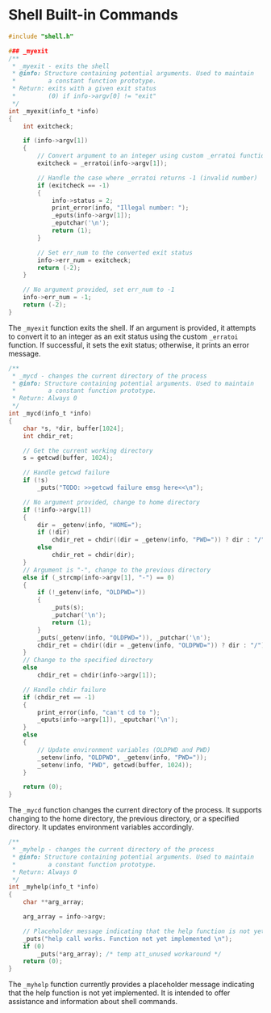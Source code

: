 # Shell Built-in Commands
```c
#include "shell.h"

### _myexit
/**
 * _myexit - exits the shell
 * @info: Structure containing potential arguments. Used to maintain
 *         a constant function prototype.
 * Return: exits with a given exit status
 *         (0) if info->argv[0] != "exit"
 */
int _myexit(info_t *info)
{
    int exitcheck;

    if (info->argv[1])
    {
        // Convert argument to an integer using custom _erratoi function
        exitcheck = _erratoi(info->argv[1]);

        // Handle the case where _erratoi returns -1 (invalid number)
        if (exitcheck == -1)
        {
            info->status = 2;
            print_error(info, "Illegal number: ");
            _eputs(info->argv[1]);
            _eputchar('\n');
            return (1);
        }

        // Set err_num to the converted exit status
        info->err_num = exitcheck;
        return (-2);
    }

    // No argument provided, set err_num to -1
    info->err_num = -1;
    return (-2);
}
```
The `_myexit` function exits the shell. If an argument is provided, it attempts to convert it to an integer as an exit status using the custom `_erratoi` function. If successful, it sets the exit status; otherwise, it prints an error message.

```c
/**
 * _mycd - changes the current directory of the process
 * @info: Structure containing potential arguments. Used to maintain
 *         a constant function prototype.
 * Return: Always 0
 */
int _mycd(info_t *info)
{
    char *s, *dir, buffer[1024];
    int chdir_ret;

    // Get the current working directory
    s = getcwd(buffer, 1024);

    // Handle getcwd failure
    if (!s)
        _puts("TODO: >>getcwd failure emsg here<<\n");

    // No argument provided, change to home directory
    if (!info->argv[1])
    {
        dir = _getenv(info, "HOME=");
        if (!dir)
            chdir_ret = chdir((dir = _getenv(info, "PWD=")) ? dir : "/");
        else
            chdir_ret = chdir(dir);
    }
    // Argument is "-", change to the previous directory
    else if (_strcmp(info->argv[1], "-") == 0)
    {
        if (!_getenv(info, "OLDPWD="))
        {
            _puts(s);
            _putchar('\n');
            return (1);
        }
        _puts(_getenv(info, "OLDPWD=")), _putchar('\n');
        chdir_ret = chdir((dir = _getenv(info, "OLDPWD=")) ? dir : "/");
    }
    // Change to the specified directory
    else
        chdir_ret = chdir(info->argv[1]);

    // Handle chdir failure
    if (chdir_ret == -1)
    {
        print_error(info, "can't cd to ");
        _eputs(info->argv[1]), _eputchar('\n');
    }
    else
    {
        // Update environment variables (OLDPWD and PWD)
        _setenv(info, "OLDPWD", _getenv(info, "PWD="));
        _setenv(info, "PWD", getcwd(buffer, 1024));
    }

    return (0);
}
```
The `_mycd` function changes the current directory of the process. It supports changing to the home directory, the previous directory, or a specified directory. It updates environment variables accordingly.

```c
/**
 * _myhelp - changes the current directory of the process
 * @info: Structure containing potential arguments. Used to maintain
 *         a constant function prototype.
 * Return: Always 0
 */
int _myhelp(info_t *info)
{
    char **arg_array;

    arg_array = info->argv;

    // Placeholder message indicating that the help function is not yet implemented
    _puts("help call works. Function not yet implemented \n");
    if (0)
        _puts(*arg_array); /* temp att_unused workaround */
    return (0);
}
```

The `_myhelp` function currently provides a placeholder message indicating that the help function is not yet implemented. It is intended to offer assistance and information about shell commands.
